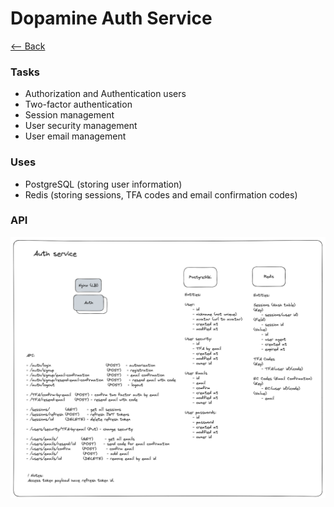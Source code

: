 # Dopamine Auth Service

[<-- Back](../../README.md)

### Tasks

-   Authorization and Authentication users
-   Two-factor authentication
-   Session management
-   User security management
-   User email management

### Uses

-   PostgreSQL (storing user information)
-   Redis (storing sessions, TFA codes and email confirmation codes)

### API

![auth-service-api](../../docs/architecture/auth-service.png)
